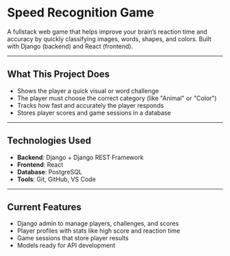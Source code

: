 # Speed Recognition Game

A fullstack web game that helps improve your brain’s reaction time and accuracy by quickly classifying images, words, shapes, and colors. Built with Django (backend) and React (frontend).

---

## What This Project Does

- Shows the player a quick visual or word challenge
- The player must choose the correct category (like "Animal" or "Color")
- Tracks how fast and accurately the player responds
- Stores player scores and game sessions in a database

---

## Technologies Used

- **Backend**: Django + Django REST Framework
- **Frontend**: React
- **Database**: PostgreSQL
- **Tools**: Git, GitHub, VS Code

---

## Current Features

- Django admin to manage players, challenges, and scores
- Player profiles with stats like high score and reaction time
- Game sessions that store player results
- Models ready for API development
